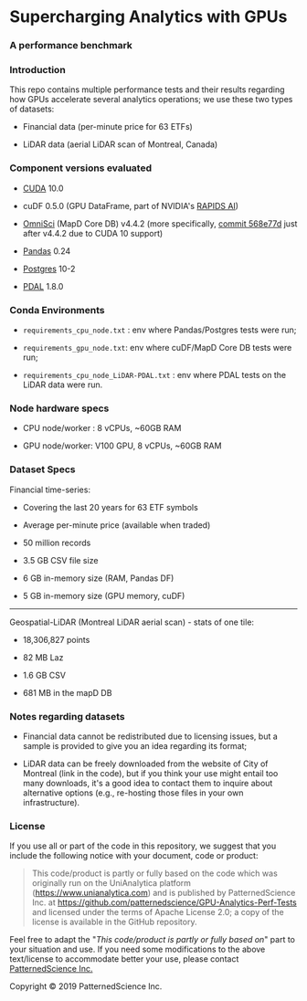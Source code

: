 # Supercharging Analytics with GPUs

### A performance benchmark


### Introduction

This repo contains multiple performance tests and their results regarding how GPUs accelerate several analytics operations; we use these two types of datasets:

- Financial data (per-minute price for 63 ETFs)

- LiDAR data (aerial LiDAR scan of Montreal, Canada)

### Component versions evaluated

* [CUDA](https://developer.nvidia.com/cuda-toolkit) 10.0

* cuDF 0.5.0 (GPU DataFrame, part of NVIDIA's [RAPIDS AI](https://github.com/rapidsai))

* [OmniSci](https://www.omnisci.com/) (MapD Core DB) v4.4.2 (more specifically, [commit 568e77d](https://github.com/omnisci/mapd-core/tree/568e77d9c9706049eeccd32846387f4e042588d0) just after v4.4.2 due to CUDA 10 support)

* [Pandas](https://pandas.pydata.org/) 0.24

* [Postgres](https://www.postgresql.org/) 10-2

* [PDAL](https://pdal.io/) 1.8.0

### Conda Environments

- `requirements_cpu_node.txt` : env where Pandas/Postgres tests were run;

- `requirements_gpu_node.txt`: env where cuDF/MapD Core DB tests were run;

- `requirements_cpu_node_LiDAR-PDAL.txt` : env where PDAL tests on the LiDAR data were run.

### Node hardware specs

- CPU node/worker : 8 vCPUs, ~60GB RAM

- GPU node/worker: V100 GPU, 8 vCPUs, ~60GB RAM

### Dataset Specs

Financial time-series:

- Covering the last 20 years for 63 ETF symbols

- Average per-minute price (available when traded)

- 50 million records

- 3.5 GB CSV file size

- 6 GB in-memory size (RAM, Pandas DF)

- 5 GB in-memory size (GPU memory, cuDF)

---

Geospatial-LiDAR (Montreal LiDAR aerial scan) - stats of one tile:

- 18,306,827 points

- 82 MB Laz

- 1.6 GB CSV

- 681 MB in the mapD DB

### Notes regarding datasets

- Financial data cannot be redistributed due to licensing issues, but a sample is provided to give you an idea regarding its format;

- LiDAR data can be freely downloaded from the website of City of Montreal (link in the code), but if you think your use might entail too many downloads, it's a good idea to contact them to inquire about alternative options (e.g., re-hosting those files in your own infrastructure).

### License

If you use all or part of the code in this repository, we suggest that you include the following notice with your document, code or product:

> This code/product is partly or fully based on the code which was originally run on the UniAnalytica platform (https://www.unianalytica.com) and is published by PatternedScience Inc. at https://github.com/patternedscience/GPU-Analytics-Perf-Tests and licensed under the terms of Apache License 2.0; a copy of the license is available in the GitHub repository.

Feel free to adapt the "*This code/product is partly or fully based on*" part to your situation and use. If you need some modifications to the above text/license to accommodate better your use, please contact [PatternedScience Inc.](https://www.patterned.science/)



Copyright © 2019 PatternedScience Inc.
